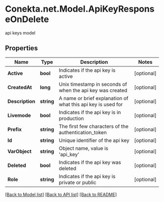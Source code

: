 # Conekta.net.Model.ApiKeyResponseOnDelete
api keys model

## Properties

Name | Type | Description | Notes
------------ | ------------- | ------------- | -------------
**Active** | **bool** | Indicates if the api key is active | [optional] 
**CreatedAt** | **long** | Unix timestamp in seconds of when the api key was created | [optional] 
**Description** | **string** | A name or brief explanation of what this api key is used for | [optional] 
**Livemode** | **bool** | Indicates if the api key is in production | [optional] 
**Prefix** | **string** | The first few characters of the authentication_token | [optional] 
**Id** | **string** | Unique identifier of the api key | [optional] 
**VarObject** | **string** | Object name, value is &#39;api_key&#39; | [optional] 
**Deleted** | **bool** | Indicates if the api key was deleted | [optional] 
**Role** | **string** | Indicates if the api key is private or public | [optional] 

[[Back to Model list]](../README.md#documentation-for-models) [[Back to API list]](../README.md#documentation-for-api-endpoints) [[Back to README]](../README.md)

